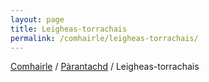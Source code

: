```yaml
---
layout: page
title: Leigheas-torrachais
permalink: /comhairle/leigheas-torrachais/
---
```


[Comhairle]({{site.baseurl}}/comhairle/) / [Pàrantachd]({{site.baseurl}}/comhairle/parantachd/) / Leigheas-torrachais
